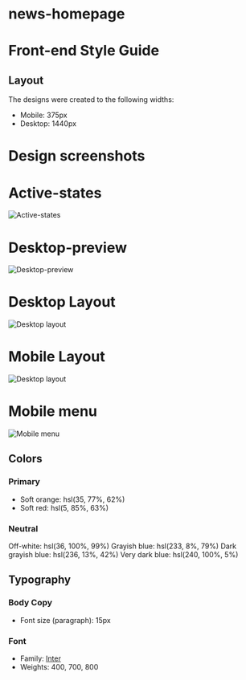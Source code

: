 # news-homepage
# Front-end Style Guide

## Layout

The designs were created to the following widths:

- Mobile: 375px
- Desktop: 1440px

# Design screenshots

# Active-states
![Active-states](./design/active-states.jpg)

# Desktop-preview
![Desktop-preview](./design/desktop-preview.jpg)

# Desktop Layout
![Desktop layout](./design/desktop-design.jpg)

# Mobile Layout
![Desktop layout](./design/mobile-design.jpg)

# Mobile menu
![Mobile menu](./design/mobile-menu.jpg)

## Colors

### Primary

- Soft orange: hsl(35, 77%, 62%)
- Soft red: hsl(5, 85%, 63%)

### Neutral

Off-white: hsl(36, 100%, 99%)
Grayish blue: hsl(233, 8%, 79%)
Dark grayish blue: hsl(236, 13%, 42%)
Very dark blue: hsl(240, 100%, 5%)

## Typography

### Body Copy

- Font size (paragraph): 15px

### Font

- Family: [Inter](https://fonts.google.com/specimen/Inter)
- Weights: 400, 700, 800
